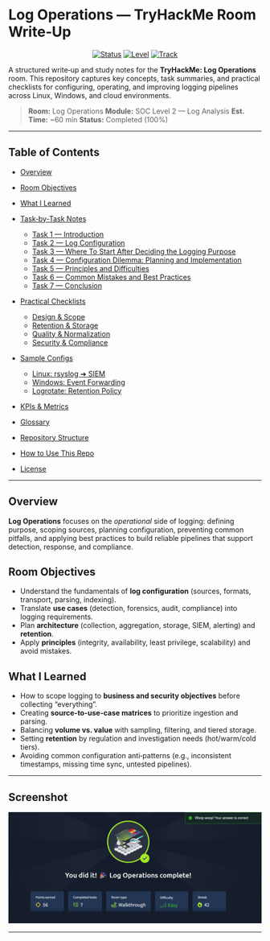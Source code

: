 # Log Operations — TryHackMe Room Write‑Up

<div align="center">

[![Status](https://img.shields.io/badge/Room-Completed-brightgreen)](#)
[![Level](https://img.shields.io/badge/Difficulty-Easy-blue)](#)
[![Track](https://img.shields.io/badge/Track-SOC%20Level%202-purple)](#)

</div>

A structured write‑up and study notes for the **TryHackMe: Log Operations** room. This repository captures key concepts, task summaries, and practical checklists for configuring, operating, and improving logging pipelines across Linux, Windows, and cloud environments.

> **Room:** Log Operations
> **Module:** SOC Level 2 — Log Analysis
> **Est. Time:** \~60 min
> **Status:** Completed (100%)

---

## Table of Contents

* [Overview](#overview)
* [Room Objectives](#room-objectives)
* [What I Learned](#what-i-learned)
* [Task‑by‑Task Notes](#task-by-task-notes)

  * [Task 1 — Introduction](#task-1--introduction)
  * [Task 2 — Log Configuration](#task-2--log-configuration)
  * [Task 3 — Where To Start After Deciding the Logging Purpose](#task-3--where-to-start-after-deciding-the-logging-purpose)
  * [Task 4 — Configuration Dilemma: Planning and Implementation](#task-4--configuration-dilemma-planning-and-implementation)
  * [Task 5 — Principles and Difficulties](#task-5--principles-and-difficulties)
  * [Task 6 — Common Mistakes and Best Practices](#task-6--common-mistakes-and-best-practices)
  * [Task 7 — Conclusion](#task-7--conclusion)
* [Practical Checklists](#practical-checklists)

  * [Design & Scope](#design--scope)
  * [Retention & Storage](#retention--storage)
  * [Quality & Normalization](#quality--normalization)
  * [Security & Compliance](#security--compliance)
* [Sample Configs](#sample-configs)

  * [Linux: rsyslog ➜ SIEM](#linux-rsyslog--siem)
  * [Windows: Event Forwarding](#windows-event-forwarding)
  * [Logrotate: Retention Policy](#logrotate-retention-policy)
* [KPIs & Metrics](#kpis--metrics)
* [Glossary](#glossary)
* [Repository Structure](#repository-structure)
* [How to Use This Repo](#how-to-use-this-repo)
* [License](#license)

---

## Overview

**Log Operations** focuses on the *operational* side of logging: defining purpose, scoping sources, planning configuration, preventing common pitfalls, and applying best practices to build reliable pipelines that support detection, response, and compliance.

## Room Objectives

* Understand the fundamentals of **log configuration** (sources, formats, transport, parsing, indexing).
* Translate **use cases** (detection, forensics, audit, compliance) into logging requirements.
* Plan **architecture** (collection, aggregation, storage, SIEM, alerting) and **retention**.
* Apply **principles** (integrity, availability, least privilege, scalability) and avoid mistakes.

## What I Learned

* How to scope logging to **business and security objectives** before collecting “everything”.
* Creating **source-to-use-case matrices** to prioritize ingestion and parsing.
* Balancing **volume vs. value** with sampling, filtering, and tiered storage.
* Setting **retention** by regulation and investigation needs (hot/warm/cold tiers).
* Avoiding common configuration anti‑patterns (e.g., inconsistent timestamps, missing time sync, untested pipelines).

---

## Screenshot
![Room Completion](https://github.com/MayankQuery/tryhackme-writeups/blob/main/log-operations/images/log-operations-completion.png)

---
